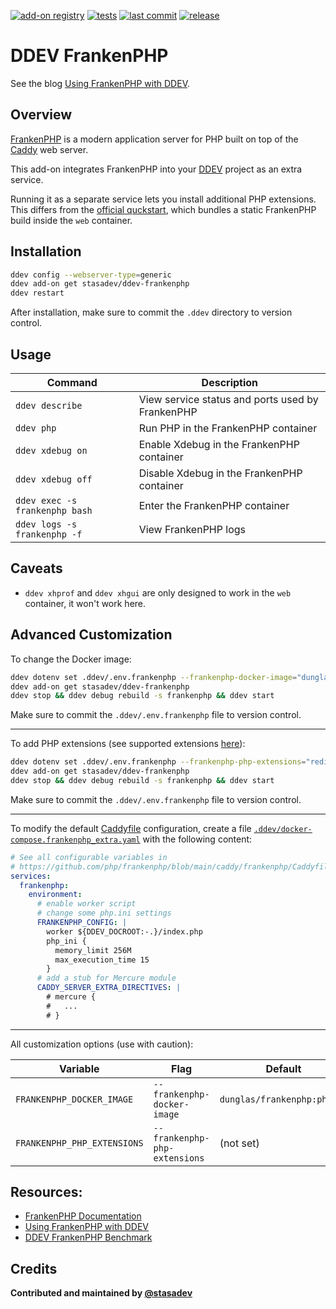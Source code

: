 [![add-on registry](https://img.shields.io/badge/DDEV-Add--on_Registry-blue)](https://addons.ddev.com)
[![tests](https://github.com/stasadev/ddev-frankenphp/actions/workflows/tests.yml/badge.svg?branch=main)](https://github.com/stasadev/ddev-frankenphp/actions/workflows/tests.yml?query=branch%3Amain)
[![last commit](https://img.shields.io/github/last-commit/stasadev/ddev-frankenphp)](https://github.com/stasadev/ddev-frankenphp/commits)
[![release](https://img.shields.io/github/v/release/stasadev/ddev-frankenphp)](https://github.com/stasadev/ddev-frankenphp/releases/latest)

# DDEV FrankenPHP

See the blog [Using FrankenPHP with DDEV](https://ddev.com/blog/using-frankenphp-with-ddev/).

## Overview

[FrankenPHP](https://frankenphp.dev/) is a modern application server for PHP built on top of the [Caddy](https://caddyserver.com/) web server.

This add-on integrates FrankenPHP into your [DDEV](https://ddev.com/) project as an extra service.

Running it as a separate service lets you install additional PHP extensions. This differs from the [official quckstart](https://ddev.readthedocs.io/en/stable/users/quickstart/#generic-frankenphp), which bundles a static FrankenPHP build inside the `web` container.

## Installation

```bash
ddev config --webserver-type=generic
ddev add-on get stasadev/ddev-frankenphp
ddev restart
```

After installation, make sure to commit the `.ddev` directory to version control.

## Usage

| Command | Description |
| ------- | ----------- |
| `ddev describe` | View service status and ports used by FrankenPHP |
| `ddev php` | Run PHP in the FrankenPHP container |
| `ddev xdebug on` | Enable Xdebug in the FrankenPHP container |
| `ddev xdebug off` | Disable Xdebug in the FrankenPHP container |
| `ddev exec -s frankenphp bash` | Enter the FrankenPHP container |
| `ddev logs -s frankenphp -f` | View FrankenPHP logs |

## Caveats

- `ddev xhprof` and `ddev xhgui` are only designed to work in the `web` container, it won't work here.

## Advanced Customization

To change the Docker image:

```bash
ddev dotenv set .ddev/.env.frankenphp --frankenphp-docker-image="dunglas/frankenphp:php8.3"
ddev add-on get stasadev/ddev-frankenphp
ddev stop && ddev debug rebuild -s frankenphp && ddev start
```

Make sure to commit the `.ddev/.env.frankenphp` file to version control.

---

To add PHP extensions (see supported extensions [here](https://github.com/mlocati/docker-php-extension-installer?tab=readme-ov-file#supported-php-extensions)):

```bash
ddev dotenv set .ddev/.env.frankenphp --frankenphp-php-extensions="redis pdo_mysql"
ddev add-on get stasadev/ddev-frankenphp
ddev stop && ddev debug rebuild -s frankenphp && ddev start
```

Make sure to commit the `.ddev/.env.frankenphp` file to version control.

---

To modify the default [Caddyfile](https://github.com/php/frankenphp/blob/main/caddy/frankenphp/Caddyfile) configuration, create a file [`.ddev/docker-compose.frankenphp_extra.yaml`](./tests/testdata/docker-compose.frankenphp_extra.yaml) with the following content:

```yaml
# See all configurable variables in
# https://github.com/php/frankenphp/blob/main/caddy/frankenphp/Caddyfile
services:
  frankenphp:
    environment:
      # enable worker script
      # change some php.ini settings
      FRANKENPHP_CONFIG: |
        worker ${DDEV_DOCROOT:-.}/index.php
        php_ini {
          memory_limit 256M
          max_execution_time 15
        }
      # add a stub for Mercure module
      CADDY_SERVER_EXTRA_DIRECTIVES: |
        # mercure {
        #   ...
        # }
```

---

All customization options (use with caution):

| Variable | Flag | Default |
| -------- | ---- | ------- |
| `FRANKENPHP_DOCKER_IMAGE` | `--frankenphp-docker-image` | `dunglas/frankenphp:php8.3` |
| `FRANKENPHP_PHP_EXTENSIONS` | `--frankenphp-php-extensions` | (not set) |

## Resources:

- [FrankenPHP Documentation](https://frankenphp.dev/docs/)
- [Using FrankenPHP with DDEV](https://ddev.com/blog/using-frankenphp-with-ddev/)
- [DDEV FrankenPHP Benchmark](https://github.com/stasadev/ddev-frankenphp-benchmark)

## Credits

**Contributed and maintained by [@stasadev](https://github.com/stasadev)**

